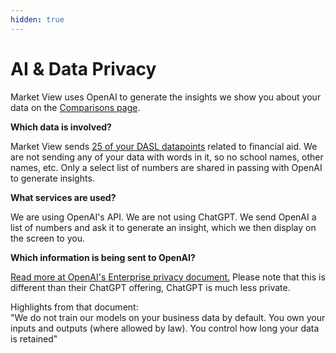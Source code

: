 ```yaml
---
hidden: true
---
```


# AI & Data Privacy

Market View uses OpenAI to generate the insights we show you about your data on the [Comparisons page](https://marketview.nais.org/comparisons).

**Which data is involved?**

Market View sends [25 of your DASL datapoints](https://docs.marketview.nais.org/nais/comparisons/data-used-in-comparisons) related to financial aid. We are not sending any of your data with words in it, so no school names, other names, etc. Only a select list of numbers are shared in passing with OpenAI to generate insights.&#x20;

**What services are used?**

We are using OpenAI's API. We are not using ChatGPT.  We send OpenAI a list of numbers and ask it to generate an insight, which we then display on the screen to you.

**Which information is being sent to OpenAI?**



[Read more at OpenAI's Enterprise privacy document.](https://openai.com/enterprise-privacy/) Please note that this is different than their ChatGPT offering, ChatGPT is much less private.

Highlights from that document:\
"We do not train our models on your business data by default. You own your inputs and outputs (where allowed by law). You control how long your data is retained"



